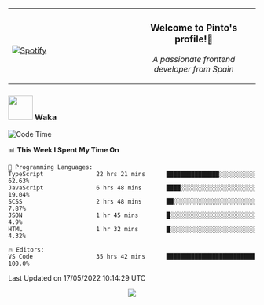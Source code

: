 <table width="100%" align="center"> 
  <tr>
  <td width="50%">
      
&nbsp; <br> [![Spotify](https://novatorem-zeta-rust.vercel.app/api/spotify)](https://open.spotify.com/user/novatorem-zeta-rust)

  </td>
  <td width="50%">
    <h3 align="center">Welcome to Pinto's profile!👋</h3>
    <p align="center"><em>A passionate frontend developer from Spain</em></p>
  </td>
  </table>

### <img src="https://media.giphy.com/media/VgCDAzcKvsR6OM0uWg/giphy.gif" width="50"> Waka

  <!--START_SECTION:waka-->
![Code Time](http://img.shields.io/badge/Code%20Time-375%20hrs%207%20mins-blue)

📊 **This Week I Spent My Time On** 

```text
💬 Programming Languages: 
TypeScript               22 hrs 21 mins      ███████████████░░░░░░░░░░   62.63% 
JavaScript               6 hrs 48 mins       ████░░░░░░░░░░░░░░░░░░░░░   19.04% 
SCSS                     2 hrs 48 mins       ██░░░░░░░░░░░░░░░░░░░░░░░   7.87% 
JSON                     1 hr 45 mins        █░░░░░░░░░░░░░░░░░░░░░░░░   4.9% 
HTML                     1 hr 32 mins        █░░░░░░░░░░░░░░░░░░░░░░░░   4.32%

🔥 Editors: 
VS Code                  35 hrs 42 mins      █████████████████████████   100.0%

```


 Last Updated on 17/05/2022 10:14:29 UTC
<!--END_SECTION:waka-->

<div align="center">
<img src="https://github-readme-stats-gilt-tau.vercel.app/api/top-langs/?username=pinto-hub&layout=compact&theme=dracula" />
</div>
